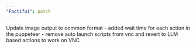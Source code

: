 ```yaml
---
"Factifai": patch
---
```


Update image output to common format - added wait time for each action in the puppeteer - remove auto launch scripts from vnc and revert to LLM based actions to work on VNC
